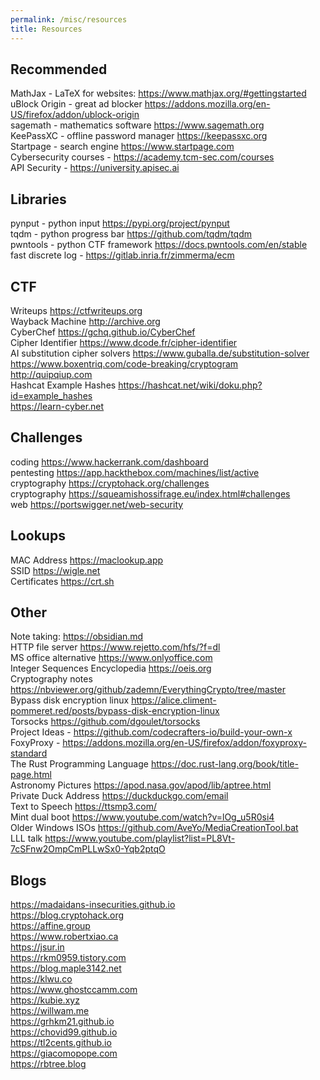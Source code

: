 ```yaml
---
permalink: /misc/resources
title: Resources
---
```


## Recommended

MathJax - LaTeX for websites: <https://www.mathjax.org/#gettingstarted> <br>
uBlock Origin - great ad blocker <https://addons.mozilla.org/en-US/firefox/addon/ublock-origin> <br>
sagemath - mathematics software <https://www.sagemath.org> <br>
KeePassXC - offline password manager <https://keepassxc.org> <br>
Startpage - search engine <https://www.startpage.com> <br>
Cybersecurity courses - <https://academy.tcm-sec.com/courses> <br>
API Security - <https://university.apisec.ai> <br>

## Libraries

pynput - python input <https://pypi.org/project/pynput> <br>
tqdm - python progress bar <https://github.com/tqdm/tqdm> <br>
pwntools - python CTF framework <https://docs.pwntools.com/en/stable> <br>
fast discrete log - <https://gitlab.inria.fr/zimmerma/ecm>

## CTF

Writeups <https://ctfwriteups.org> <br>
Wayback Machine <http://archive.org> <br>
CyberChef <https://gchq.github.io/CyberChef> <br>
Cipher Identifier <https://www.dcode.fr/cipher-identifier> <br>
AI substitution cipher solvers <https://www.guballa.de/substitution-solver> <br>
<https://www.boxentriq.com/code-breaking/cryptogram> <br>
<http://quipqiup.com> <br>
Hashcat Example Hashes <https://hashcat.net/wiki/doku.php?id=example_hashes> <br>
<https://learn-cyber.net> <br>

## Challenges

coding <https://www.hackerrank.com/dashboard> <br>
pentesting <https://app.hackthebox.com/machines/list/active> <br>
cryptography <https://cryptohack.org/challenges> <br>
cryptography <https://squeamishossifrage.eu/index.html#challenges> <br>
web <https://portswigger.net/web-security> <br>

## Lookups

MAC Address <https://maclookup.app> <br>
SSID <https://wigle.net> <br>
Certificates <https://crt.sh> <br>

## Other

Note taking: <https://obsidian.md> <br>
HTTP file server <https://www.rejetto.com/hfs/?f=dl> <br>
MS office alternative <https://www.onlyoffice.com> <br>
Integer Sequences Encyclopedia <https://oeis.org> <br>
Cryptography notes <https://nbviewer.org/github/zademn/EverythingCrypto/tree/master> <br>
Bypass disk encryption linux <https://alice.climent-pommeret.red/posts/bypass-disk-encryption-linux> <br>
Torsocks <https://github.com/dgoulet/torsocks> <br>
Project Ideas - <https://github.com/codecrafters-io/build-your-own-x> <br>
FoxyProxy - <https://addons.mozilla.org/en-US/firefox/addon/foxyproxy-standard> <br>
The Rust Programming Language <https://doc.rust-lang.org/book/title-page.html> <br>
Astronomy Pictures <https://apod.nasa.gov/apod/lib/aptree.html> <br>
Private Duck Address <https://duckduckgo.com/email> <br>
Text to Speech <https://ttsmp3.com/> <br>
Mint dual boot <https://www.youtube.com/watch?v=lOg_u5R0si4> <br>
Older Windows ISOs <https://github.com/AveYo/MediaCreationTool.bat> <br>
LLL talk <https://www.youtube.com/playlist?list=PL8Vt-7cSFnw2OmpCmPLLwSx0-Yqb2ptqO>

## Blogs

<https://madaidans-insecurities.github.io> <br>
<https://blog.cryptohack.org> <br>
<https://affine.group> <br>
<https://www.robertxiao.ca> <br>
<https://jsur.in> <br>
<https://rkm0959.tistory.com> <br>
<https://blog.maple3142.net> <br>
<https://klwu.co> <br>
<https://www.ghostccamm.com> <br>
<https://kubie.xyz> <br>
<https://willwam.me> <br>
<https://grhkm21.github.io> <br>
<https://chovid99.github.io> <br>
<https://tl2cents.github.io> <br>
<https://giacomopope.com> <br>
<https://rbtree.blog> <br>
